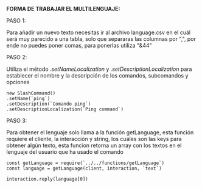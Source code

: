**FORMA DE TRABAJAR EL MULTILENGUAJE:**

PASO 1:

Para añadir un nuevo texto necesitas ir al archivo language.csv en el cuál será muy parecido a una tabla, solo que separaras las columnas por ",", por ende no puedes poner comas, para ponerlas utiliza "&44"

PASO 2:

Utiliza el método _.setNameLocalization_ y _.setDescriptionLocalization_ para establecer el nombre y la descripción de los comandos, subcomandos y opciones

```
new SlashCommand()
.setName(`ping`)
.setDescription(`Comando ping`)
.setDescriptionLocalization(`Ping command`)
```

PASO 3:

Para obtener el lenguaje solo llama a la función getLanguage, esta función requiere el cliente, la interacción y string, los cuáles son las keys para obtener algún texto, esta funcion retorna un array con los textos en el lenguaje del usuario que ha usado el comando

```
const getLanguage = require(`../../functions/getLanguage`)
const language = getLanguage(client, interaction, `text`)

interaction.reply(language[0])
```
